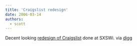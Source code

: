 ```yaml
---
title: 'Craigslist redesign'
date: 2006-03-14
authors:
  - scott
---
```


Decent looking [redesign of Craigslist](http://justwatchthesky.com/vault/sxsw/) done at SXSWi. via [digg](http://digg.com/design/Craigslist_gets_a_make_over_%28Redesigned%29)
